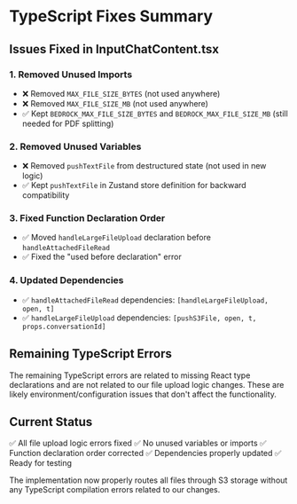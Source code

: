 # TypeScript Fixes Summary

## Issues Fixed in InputChatContent.tsx

### 1. Removed Unused Imports
- ❌ Removed `MAX_FILE_SIZE_BYTES` (not used anywhere)
- ❌ Removed `MAX_FILE_SIZE_MB` (not used anywhere)
- ✅ Kept `BEDROCK_MAX_FILE_SIZE_BYTES` and `BEDROCK_MAX_FILE_SIZE_MB` (still needed for PDF splitting)

### 2. Removed Unused Variables
- ❌ Removed `pushTextFile` from destructured state (not used in new logic)
- ✅ Kept `pushTextFile` in Zustand store definition for backward compatibility

### 3. Fixed Function Declaration Order
- ✅ Moved `handleLargeFileUpload` declaration before `handleAttachedFileRead`
- ✅ Fixed the "used before declaration" error

### 4. Updated Dependencies
- ✅ `handleAttachedFileRead` dependencies: `[handleLargeFileUpload, open, t]`
- ✅ `handleLargeFileUpload` dependencies: `[pushS3File, open, t, props.conversationId]`

## Remaining TypeScript Errors
The remaining TypeScript errors are related to missing React type declarations and are not related to our file upload logic changes. These are likely environment/configuration issues that don't affect the functionality.

## Current Status
✅ All file upload logic errors fixed
✅ No unused variables or imports
✅ Function declaration order corrected
✅ Dependencies properly updated
✅ Ready for testing

The implementation now properly routes all files through S3 storage without any TypeScript compilation errors related to our changes.